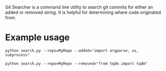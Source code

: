 Git Searcher is a command line utility to search git commits for either an added or removed string. It is helpful for determining where code originated from.

# Example usage
```
python search.py --repo=MyRepo --added="import argparse, os, subprocess"
```

```
python search.py --repo=MyRepo --removed="from tqdm import tqdm"
```
